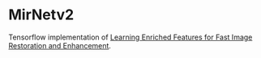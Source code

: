 # MirNetv2

Tensorflow implementation of [Learning Enriched Features for Fast Image Restoration and Enhancement](https://www.waqaszamir.com/publication/zamir-2022-mirnetv2/zamir-2022-mirnetv2.pdf).
